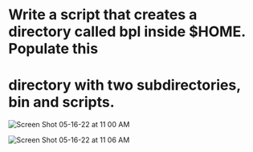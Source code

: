 # Write a script that creates a directory called bpl inside $HOME. Populate this
# directory with two subdirectories, bin and scripts.

![Screen Shot 05-16-22 at 11 00 AM](https://user-images.githubusercontent.com/46776355/168591950-952ff95b-c881-477b-89a9-3ffd62bb6ebe.PNG)

![Screen Shot 05-16-22 at 11 06 AM](https://user-images.githubusercontent.com/46776355/168593051-f33b74e1-ecd4-4c4c-bb20-5888d1650829.PNG)
